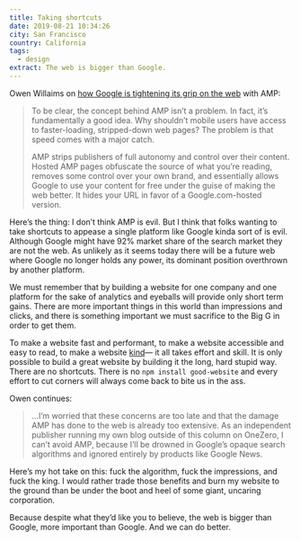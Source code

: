 ```yaml
---
title: Taking shortcuts
date: 2019-08-21 10:34:26
city: San Francisco
country: California
tags:
  - design
extract: The web is bigger than Google.
---
```


Owen Willaims on [how Google is tightening its grip on the web](https://onezero.medium.com/google-is-tightening-its-iron-grip-on-your-website-27e06b3150e0) with AMP:

> To be clear, the concept behind AMP isn’t a problem. In fact, it’s fundamentally a good idea. Why shouldn’t mobile users have access to faster-loading, stripped-down web pages? The problem is that speed comes with a major catch.
>
> AMP strips publishers of full autonomy and control over their content. Hosted AMP pages obfuscate the source of what you’re reading, removes some control over your own brand, and essentially allows Google to use your content for free under the guise of making the web better. It hides your URL in favor of a Google.com-hosted version.

Here’s the thing: I don’t think AMP is evil. But I think that folks wanting to take shortcuts to appease a single platform like Google kinda sort of is evil. Although Google might have 92% market share of the search market they are not the web. As unlikely as it seems today there will be a future web where Google no longer holds any power, its dominant position overthrown by another platform.

We must remember that by building a website for one company and one platform for the sake of analytics and eyeballs will provide only short term gains. There are more important things in this world than impressions and clicks, and there is something important we must sacrifice to the Big G in order to get them.

To make a website fast and performant, to make a website accessible and easy to read, to make a website [kind](/notes/baseline)— it all takes effort and skill. It is only possible to build a great website by building it the long, hard stupid way. There are no shortcuts. There is no `npm install good-website` and every effort to cut corners will always come back to bite us in the ass.

Owen continues:

> ...I’m worried that these concerns are too late and that the damage AMP has done to the web is already too extensive. As an independent publisher running my own blog outside of this column on OneZero, I can’t avoid AMP, because I’ll be drowned in Google’s opaque search algorithms and ignored entirely by products like Google News.

Here’s my hot take on this: fuck the algorithm, fuck the impressions, and fuck the king. I would rather trade those benefits and burn my website to the ground than be under the boot and heel of some giant, uncaring corporation.

Because despite what they’d like you to believe, the web is bigger than Google, more important than Google. And we can do better.
